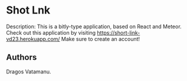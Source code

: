 # Shot Lnk

Description: This is a bitly-type application, based on React and Meteor.
Check out this application by visiting https://short-link-vd23.herokuapp.com/
Make sure to create an account!

## Authors

Dragos Vatamanu.
